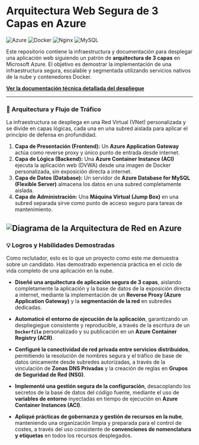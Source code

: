 # Arquitectura Web Segura de 3 Capas en Azure

![Azure](https://img.shields.io/badge/azure-%230078D4.svg?style=for-the-badge&logo=microsoftazure&logoColor=white) ![Docker](https://img.shields.io/badge/docker-%230db7ed.svg?style=for-the-badge&logo=docker&logoColor=white) ![Nginx](https://img.shields.io/badge/nginx-%23009639.svg?style=for-the-badge&logo=nginx&logoColor=white) ![MySQL](https://img.shields.io/badge/mysql-%2300f.svg?style=for-the-badge&logo=mysql&logoColor=white)

Este repositorio contiene la infraestructura y documentación para desplegar una aplicación web siguiendo un patrón de **arquitectura de 3 capas** en Microsoft Azure. El objetivo es demostrar la implementación de una infraestructura segura, escalable y segmentada utilizando servicios nativos de la nube y contenedores Docker.

**[Ver la documentación técnica detallada del despliegue](DOCUMENTACION_DETALLADA.md)**

---

### 🚀 Arquitectura y Flujo de Tráfico

La infraestructura se despliega en una Red Virtual (VNet) personalizada y se divide en capas lógicas, cada una en una subred aislada para aplicar el principio de defensa en profundidad.



1.  **Capa de Presentación (Frontend):** Un **Azure Application Gateway** actúa como reverse proxy y único punto de entrada desde internet.
2.  **Capa de Lógica (Backend):** Una **Azure Container Instance (ACI)** ejecuta la aplicación web (DVWA) desde una imagen de Docker personalizada, sin exposición directa a internet.
3.  **Capa de Datos (Database):** Un servidor de **Azure Database for MySQL (Flexible Server)** almacena los datos en una subred completamente aislada.
4.  **Capa de Administración:** Una **Máquina Virtual (Jump Box)** en una subred separada sirve como punto de acceso seguro para tareas de mantenimiento.

![Diagrama de la Arquitectura de Red en Azure](images/topologi-vnet.png)
---

### 💡 Logros y Habilidades Demostradas

Como reclutador, esto es lo que un proyecto como este me demuestra sobre un candidato. Has demostrado experiencia práctica en el ciclo de vida completo de una aplicación en la nube.

* **Diseñé una arquitectura de aplicación segura de 3 capas**, aislando completamente la aplicación y la base de datos de la exposición directa a internet, mediante la implementación de un **Reverse Proxy (Azure Application Gateway)** y la **segmentación de la red** en subredes dedicadas.

* **Automaticé el entorno de ejecución de la aplicación**, garantizando un despliegiegue consistente y reproducible, a través de la escritura de un **`Dockerfile`** personalizado y su publicación en un **Azure Container Registry (ACR)**.

* **Configuré la conectividad de red privada entre servicios distribuidos**, permitiendo la resolución de nombres segura y el tráfico de base de datos únicamente desde subredes autorizadas, a través de la vinculación de **Zonas DNS Privadas** y la creación de reglas en **Grupos de Seguridad de Red (NSG)**.

* **Implementé una gestión segura de la configuración**, desacoplando los secretos de la base de datos del código fuente, mediante el uso de **variables de entorno** inyectadas en tiempo de ejecución en **Azure Container Instances (ACI)**.

* **Apliqué prácticas de gobernanza y gestión de recursos en la nube**, manteniendo una organización limpia y preparada para el control de costes, a través del uso consistente de **convenciones de nomenclatura y etiquetas** en todos los recursos desplegados.
